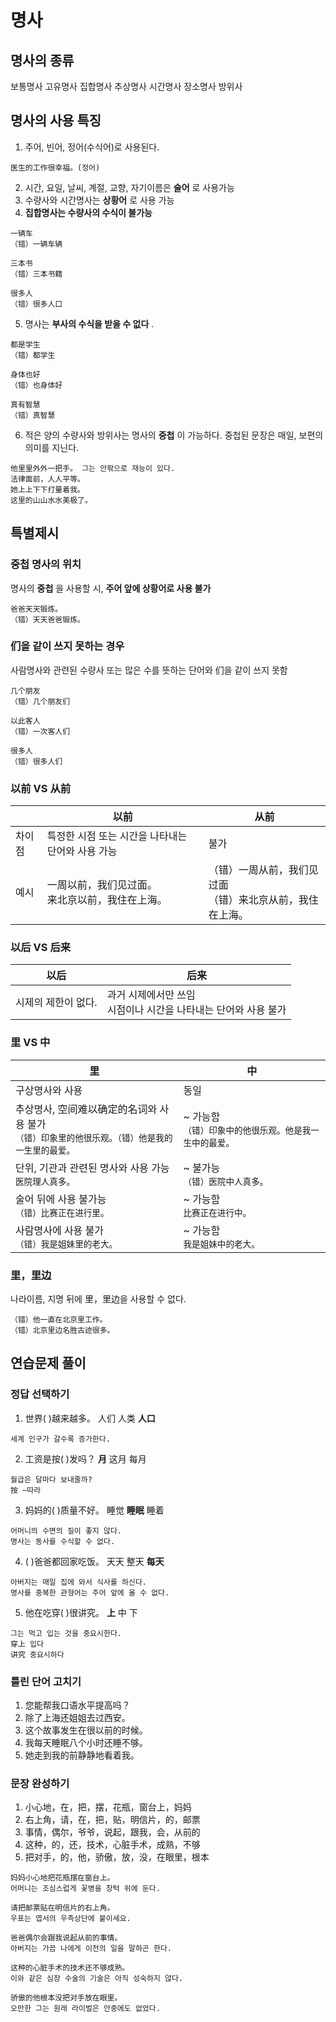 # 명사
## 명사의 종류
보통명사
고유명사
집합명사
추상명사
시간명사
장소명사
방위사

## 명사의 사용 특징
1. 주어, 빈어, 정어(수식어)로 사용된다.
```
医生的工作很幸福。(정어)
```
2. 시간, 요일, 날씨, 계절, 교향, 자기이름은 __술어__ 로 사용가능
3. 수량사와 시간명사는 __상황어__ 로 사용 가능
4. __집합명사는 수량사의 수식이 불가능__
```
一辆车
（错）一辆车辆

三本书
（错）三本书籍

很多人
（错）很多人口
```
5. 명사는 __부사의 수식을 받을 수 없다__ .
```
都是学生
（错）都学生

身体也好
（错）也身体好

真有智慧
（错）真智慧
```
6. 적은 양의 수량사와 방위사는 명사의 __중첩__ 이 가능하다. 중첩된 문장은 매일, 보편의 의미를 지닌다.
```
他里里外外一把手。 그는 안팎으로 재능이 있다.
法律面前，人人平等。
她上上下下打量着我。
这里的山山水水美极了。
```

## 특별제시
### 중첩 명사의 위치
명사의 __중첩__ 을 사용할 시, __주어 앞에 상황어로 사용 불가__
```
爸爸天天锻炼。
（错）天天爸爸锻炼。
```

### 们을 같이 쓰지 못하는 경우
사람명사와 관련된 수량사 또는 많은 수를 뜻하는 단어와 们을 같이 쓰지 못함
```
几个朋友
（错）几个朋友们

以此客人
（错）一次客人们

很多人
（错）很多人们
```

### 以前 VS 从前
||以前|从前|
|-|---|---|
|차이점|특정한 시점 또는 시간을 나타내는 단어와 사용 가능|불가|
|예시|一周以前，我们见过面。<br>来北京以前，我住在上海。|（错）一周从前，我们见过面<br>（错）来北京从前，我住在上海。|

### 以后 VS 后来
|以后|后来|
|---|---|
|시제의 제한이 없다.|과거 시제에서만 쓰임<br>시점이나 시간을 나타내는 단어와 사용 불가|


### 里 VS 中
|里|中|
|-|-|
|구상명사와 사용|동일|
|추상명사, 空间难以确定的名词와 사용 불가<br>```（错）印象里的他很乐观。（错）他是我的一生里的最爱。```|~ 가능함<br>```（错）印象中的他很乐观。他是我一生中的最爱。```|
|단위, 기관과 관련된 명사와 사용 가능<br>```医院理人真多。```|~ 불가능<br>```（错）医院中人真多。```|
|술어 뒤에 사용 불가능<br>```（错）比赛正在进行里。```|~ 가능함<br>```比赛正在进行中。```|
|사람명사에 사용 불가<br>```（错）我是姐妹里的老大。```|~ 가능함<br>```我是姐妹中的老大。```|
### 里，里边
나라이름, 지명 뒤에 里，里边을 사용할 수 없다.
```
（错）他一直在北京里工作。
（错）北京里边名胜古迹很多。
```

## 연습문제 풀이
### 정답 선택하기
1. 世界(    )越来越多。
人们          人类          __人口__
```
세계 인구가 갈수록 증가한다.
```
2. 工资是按(    )发吗？
__月__            这月          每月
```
월급은 달마다 보내줄까?
按 ~따라
```
3. 妈妈的(    )质量不好。
睡觉          __睡眠__          睡着
```
어머니의 수면의 질이 좋지 않다.
명사는 동사를 수식할 수 없다.
```
4. (    )爸爸都回家吃饭。
天天          整天          __每天__
```
아버지는 매일 집에 와서 식사를 하신다.
명사를 중복한 관형어는 주어 앞에 올 수 없다.
```
5. 他在吃穿(    )很讲究。
__上__            中            下
```
그는 먹고 입는 것을 중요시한다.
穿上 입다
讲究 중요시하다
```

### 틀린 단어 고치기
1. 您能帮我口语水平提高吗？
2. 除了上海还姐姐去过西安。
3. 这个故事发生在很以前的时候。
4. 我每天睡眠八个小时还睡不够。
5. 她走到我的前静静地看着我。

### 문장 완성하기
1. 小心地，在，把，摆，花瓶，窗台上，妈妈
2. 右上角，请，在，把，贴，明信片，的，邮票
3. 事情，偶尔，爷爷，说起，跟我，会，从前的
4. 这种，的，还，技术，心脏手术，成熟，不够
5. 把对手，的，他，骄傲，放，没，在眼里，根本

```
妈妈小心地把花瓶摆在窗台上。
어머니는 조심스럽게 꽃병을 창턱 위에 둔다.

请把邮票贴在明信片的右上角。
우표는 엽서의 우측상단에 붙이세요.

爸爸偶尔会跟我说起从前的事情。
아버지는 가끔 나에게 이전의 일을 말하곤 한다.

这种的心脏手术的技术还不够成熟。
이와 같은 심장 수술의 기술은 아직 성숙하지 않다.

骄傲的他根本没把对手放在眼里。
오만한 그는 원래 라이벌은 안중에도 없었다.
```
